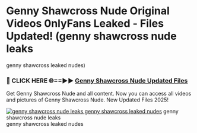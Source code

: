 # Genny Shawcross Nude Original Videos 0nlyFans Leaked - Files Updated! (genny shawcross nude leaks<br>
genny shawcross leaked nudes)

<h3>🔴 CLICK HERE 🌐==►► <a href="https://tinyurl.com/2p9ay9w9" rel="nofollow">Genny Shawcross Nude Updated Files</a></h3>

Get Genny Shawcross Nude and all content. Now you can access all videos and pictures of Genny Shawcross Nude. New Updated Files 2025!

[![genny shawcross nude leaks<br>
genny shawcross leaked nudes](https://i.imgur.com/KQgVmj3.gif)](https://tinyurl.com/2p9ay9w9)
genny shawcross nude leaks<br>
genny shawcross leaked nudes